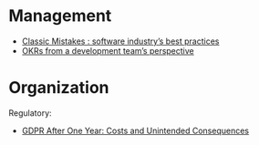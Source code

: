 # Management

- [Classic Mistakes : software industry’s best practices](https://stevemcconnell.com/articles/classic-mistakes/)
- [OKRs from a development team’s perspective](https://zafulabs.com/2019/05/24/okrs-from-a-development-teams-perspective/)

# Organization

Regulatory:
- [GDPR After One Year: Costs and Unintended Consequences](https://truthonthemarket.com/2019/05/24/gdpr-after-one-year-costs-and-unintended-consequences/)
